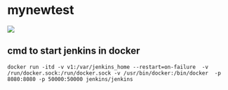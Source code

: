# mynewtest
<img src="https://jenkins.io/sites/default/files/jenkins_logo.png"/>

## cmd to start jenkins in docker
```
docker run -itd -v v1:/var/jenkins_home --restart=on-failure  -v /run/docker.sock:/run/docker.sock -v /usr/bin/docker:/bin/docker  -p 8080:8080 -p 50000:50000 jenkins/jenkins
```
